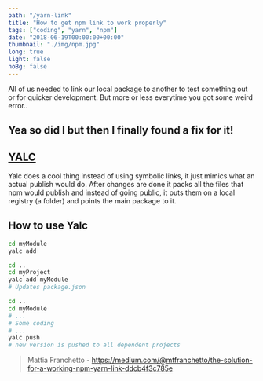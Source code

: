 ```yaml
---
path: "/yarn-link"
title: "How to get npm link to work properly"
tags: ["coding", "yarn", "npm"]
date: "2018-06-19T00:00:00+00:00"
thumbnail: "./img/npm.jpg"
long: true
light: false
noBg: false
---
```


All of us needed to link our local package to another to test something out or for quicker development. But more or less everytime you got some weird error.. 

## Yea so did I but then I finally found a fix for it! 
## [YALC](https://github.com/whitecolor/yalc)

Yalc does a cool thing instead of using symbolic links, it just mimics what an actual publish would do. After changes are done it packs all the files that npm would publish and instead of going public, it puts them on a local registry (a folder) and points the main package to it.


## How to use Yalc

```bash
cd myModule
yalc add

cd ..
cd myProject
yalc add myModule
# Updates package.json

cd ..
cd myModule
# ...
# Some coding
# ...
yalc push
# new version is pushed to all dependent projects
```

> Mattia Franchetto - https://medium.com/@mtfranchetto/the-solution-for-a-working-npm-yarn-link-ddcb4f3c785e

